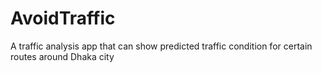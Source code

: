 # AvoidTraffic
A traffic analysis app that can show predicted traffic condition for certain routes around Dhaka city
